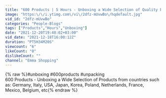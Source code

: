 ```yaml
---
title: "600 Products | 5 Hours - Unboxing a Wide Selection of Quality Products"
image: "https:\/\/i.ytimg.com\/vi\/2dfz-mUvwBo\/hqdefault.jpg"
vid_id: "2dfz-mUvwBo"
categories: "People-Blogs"
tags: ["Products","Hours","Unboxing"]
date: "2021-12-20T19:48:02+03:00"
vid_date: "2021-12-18T16:00:12Z"
duration: "PT5H34M20S"
viewcount: "6"
likeCount: "0"
dislikeCount: ""
channel: "Emma Shopping"
---
```

{% raw %}#unboxing #600products #unpacking<br />600 Products - Unboxing a Wide Selection of Products from countries such as: Germany, Italy, USA, Japan, Korea, Poland, Netherlands, France, Mexico, Belgium, etc{% endraw %}
